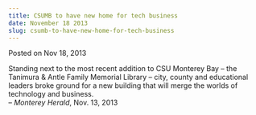 ```yaml
---
title: CSUMB to have new home for tech business
date: November 18 2013
slug: csumb-to-have-new-home-for-tech-business
---
```


 



<span class="date">Posted on Nov 18, 2013    </span>
<p>Standing next to the most recent addition to CSU Monterey Bay &#x2013;
the Tanimura &amp; Antle Family Memorial Library &#x2013; city, county and
educational leaders broke ground for a new building that will merge
the worlds of technology and business.<br>
&#x2013; <em>Monterey Herald</em>, Nov. 13, 2013</br></p>





```

